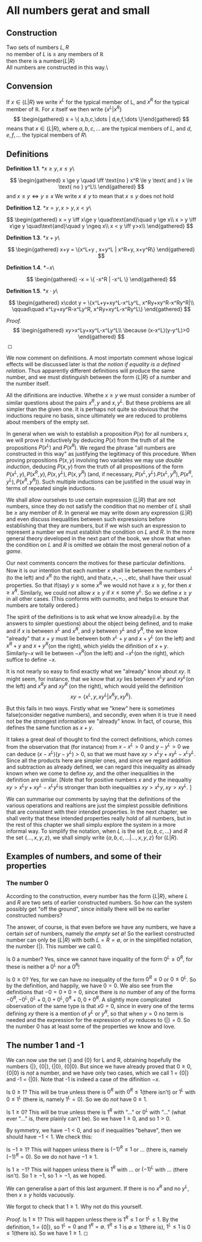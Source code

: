 # All numbers gerat and small

## Construction

Two sets of numbers $L,R$\
no member of $L$ is $\ge$ any members of $\mathbb{R}$\
then there is a number$\{L|R\}$\
All numbers are constructed in this way.\

## Convension

If $x\in\{L|R\}$ we write $x^L$ for the typical member of L, and $x^R$
for the typical member of $\mathbb{R}$. For $x$ itself we then write
$\{x^L|x^R\}$ 
$$
\begin{gathered}
    x = \{ a,b,c,\dots | d,e,f,\dots \}\end{gathered}
$$
 means that
$x\in \{L|R\}$, where $a,b,c,\dots$ are the typical members of $L$, and
$d,e,f,\dots$ the typical members of $R$\

## Definitions


**Definition 1.1**. *$x \ge y, x \le y$\

$$
\begin{gathered}
        x \ge y \quad \iff \text{no } x^R \le y \text{ and } x \le \text{ no } y^L\\
    \end{gathered}
$$
 and $x\le y \iff y\ge x$ We write $x\ngeq y$ to
mean that $x \le y$ does not hold


**Definition 1.2**. *$x=y, x>y, x<y$\

$$
\begin{gathered}
        x = y \iff x\ge y \quad\text{and}\quad y \ge x\\
        x > y \iff x\ge y \quad\text{and}\quad y \ngeq x\\
        x < y \iff y>x\\        
    \end{gathered}
$$



**Definition 1.3**. *$x+y$\

$$
\begin{gathered}
        x+y = \{x^L+y , x+y^L | x^R+y, x+y^R\}
    \end{gathered}
$$



**Definition 1.4**. *$-x$\

$$
\begin{gathered}
            -x = \{ -x^R | -x^L \}
        \end{gathered}
$$



**Definition 1.5**. *$x\cdot y$\

$$
\begin{gathered}
            x\cdot y = \{x^L+y+xy^L-x^Ly^L, x^Ry+xy^R-x^Ry^R|\\
            \qquad\quad x^Ly+xy^R-x^Ly^R, x^Ry+xy^L-x^Ry^L\}
        \end{gathered}
$$



*Proof.* 
$$
\begin{gathered}
            xy>x^Ly+xy^L-x^Ly^L\\
            \because    (x-x^L)(y-y^L)>0
        \end{gathered}
$$
 ◻


We now comment on definitions. A most importatn comment whose logical
effects will be discussed later is that *the notion if equality is a
defined relation*. Thus apparently different definitions will produce
the same number, and we must distinguish between the form $\{L|R\}$ of a
number and the number itself.

All the difinitions are inductive. Whethe $x\ge y$ we must consider a
number of similar questions about the pairs $x^R,y$ and $x,y^L$. But
these problems are all simpler than the given one. It is perhaps not
quite so obvious that the inductions require no basis, since ultimately
we are reduced to problems about members of the empty set.

In general when we wish to establish a proposition $P(x)$ for all
numbers $x$, we will prove it inductively by deducing $P(x)$ from the
truth of all the propositions $P(x^L)$ and $P(x^R)$. We regard the
phrase \"all numbers are constructed in this way\" as justifying the
legitimacy of this procedure. When proving propositions $P(x,y)$
involving two variables we may use *double induction*, deducing $P(x,y)$
from the truth of all propositions of the form
$P(x^L,y), P(x^R,y), P(x,y^L), P(x,y^R)$ (and, if necessary,
$P(x^L,y^L). P(x^L,y^R), P(x^R,y^L), P(x^R,y^R)$). Such multiple
inductions can be justified in the usual way in terms of repeated single
inductions.

We shall allow ourselves to use certain expression $\{L|R\}$ that are
not numbers, since they do not satisfy the condition that no member of
$L$ shall be $\ge$ any member of $R$. In general we may write down any
expression $\{L|R\}$ and even discuss inequalities between such
expressions before establishing that they are numbers, but if we wish
such an expression to represent a number we must establish the condition
on $L \text{ and } R$. In the more general theory developed in the next
part of the book, we show that when the condition on $L \text{ and } R$
is omitted we obtain the most general notion of a *game*.

Our next comments concern the motives for these particular definitions.
Now it is our intention that each number $x$ shall lie between the
numbers $x^L$ (to the left) and $x^R$ (to the right), and
that$\ge, +, -,., \text{etc}$, shall have their usual properties. So
that if(say) $y\ge\text{some } x^R$ we would not have $x\ge y$, for then
$x\ge x^R$. Similarly, we could not allow $x\ge y$ if
$x \le \text{some }y^L$. So we define $x\ge y$ in all other cases. (This
conforms with ourmotto, and helps to ensure that numbers are totally
ordered.)

The spirit of the definitions is to ask what we know already(i.e. by the
answers to simpler questions) about the object being defined, and to
make and if $x$ is between $x^L$ and $x^R$, and $y$ between $y^L$ and
$y^R$, the we know \"already\" that $x+y$ must lie between both $x^L+y$
and $x+y^L$ (on the left) and $x^R+y$ and $x+y^R$(on the right), which
yields the difinition of $x+y$. Similarly$-x$ will lie between $-x^R$(on
the left) and $-x^L$(on the right), which suffice to define $-x$.

It is not nearly so easy to find exactly what we \"already\" know about
$xy$. It might seem, for instance, that we know that $xy$ lies between
$x^Ly$ and $xy^L$(on the left) and $x^Ry$ and $xy^R$ (on the right),
which would yeild the definition 
$$
xy=\{x^L,y, xy^L| x^Ry,xy^R\}.
$$


But this fails in two ways. Firstly what we \"knew\" here is sometimes
false(consider negative numbers), and secondly, even when it is true it
need not be the strongest information we \"already\" know. In fact, of
course, this defines the same function as $x+y$.

It takes a great deal of thought to find the correct definitions, which
comes from the observation that (for instance) from $x-x^L > 0$ and
$y - y^L >0$ we can deduce $(x-x^L)(y-y^L)>0$, so that we must have
$xy>x^Ly+xy^L-x^Ly^L$. Since all the products here are simpler ones, and
since we regard addition and subtraction as already defined, we can
regard this inequality as already known when we come to define $xy$, and
the other inequalities in the definition are similar. \[Note that for
positive numbers $x$ and $y$ the inequaltiy $xy>x^Ly+xy^L-x^Ly^L$is
stronger than both inequalities $xy>x^Ly, xy>xy^L$. \]

We can summarise our comments by saying that the definitions of the
various operations and realtions are just the simplest possible
definitions that are consistent with their intended properties. In the
next chapter, we shall verity that these intended properties really hold
of all numbers, but in the rest of this chapter we shall simplu explore
the system in a more informal way. To simplify the notation, when $L$ is
the set $\{a, b, c, \dots \}$ and $R$ the set $\{ \dots, x,y,z \}$, we
shall simply write $\{ a, b, c, \dots | \dots, x, y, z \}$ for
$\{ L|R \}$.

## Examples of numbers, and some of their properties

### The number 0

According to the construction, every number has the form $\{ L|R \}$,
where $L$ and $R$ are two sets of earlier constructed numbers. So how
can the system possibly get \"off the ground\", since initially there
will be no earlier constructed numbers?

The answer, of course, is that even before we have any numbers, we have
a certain *set* of numbers, namely *the empty set* $\emptyset$! So the
earliest constructed number can only be $\{L|R\}$ with both
$L=R=\emptyset$, or in the simplified notation, the number $\{|\}$. This
number we call 0.

Is 0 a number? Yes, since we cannot have inquality of the form
$0^L\ge 0^R$, for these is neither a $0^L$ nor a $0^R$!

Is $0\ge 0$? Yes, for we can have no inequality of the form $0^R \le 0$
or $0\le 0^L$. So by the definition, and happily, we have $0=0$. We also
see from the definitions that $-0=0+0=0$, since there is no number of
any of the forms $-0^R, -0^L, 0^L+0, 0+0^L, 0^R+0, 0+0^R$. A slightly
more complicated observation of the same type is that $x0=0$, since in
every one of the terms defining $xy$ there is a mention of $y^L$ or
$y^R$, so that when $y=0$ no term is needed and the expression for the
expression of $xy$ reduces to $\{|\} =0$. So the number 0 has at least
some of the properties we know and love.

## The number 1 and -1

We can now use the set {} and {0} for L and R, obtaining hopefully the
numbers {\|}, {0\|}, {\|0}, {0\|0}. But since we have already proved
that $0\ge 0$, {0\|0} is *not* a number, and we have only two cases,
which we call 1 = {0\|} and -1 = {\|0}. Note that -1 is indeed a case of
the difinition $-x$.

Is $0 \ge 1$? This will be true unless there is $0^R$ with
$0^R \le 1$(there isn't) or $1^L$ with $0 \le 1^L$ (there is, namely
$1^L = 0$). So we do *not* have $0\ge 1$.

Is $1 \ge 0$? This will be true unless there is $1^R$ with \"$\dots$\"
or $0^L$ with \"$\dots$\" (what ever \"$\dots$\" is, there plainly can't
be). So we have $1 \ge 0$, and so $1 > 0$.

By symmetry, we have $-1 < 0$, and so if inequalities \"behave\", then
we should have $-1 < 1$. We check this:

Is $-1 \ge 1$? This will happen unless there is $(-1)^R \le 1$ or \...
(there is, namely $(-1)^R = 0$). So we do not have $-1 \ge 1$.

Is $1 \ge -1$? This will happen unless there is $1^R$ with \... or
$(-1)^L$ with \... (there isn't). So $1 \ge -1$, so $1 > -1$, as we
hoped.

We can generalise a part of this last argument. If there is no $x^R$ and
no $y^L$, then $x \ge y$ holds vacuously.

We forgot to check that $1 \ge 1$. Why not do this yourself.


*Proof.* Is $1 \ge 1$? This will happen unless there is $1^R \le 1$ or
$1^L \le 1$. By the definition, 1 = {0\|}, so $1^L = 0$ and
$1^R = \emptyset$. $1^R \le 1$ is $\emptyset \le 1$(there is),
$1^L \le 1$ is $0 \le 1$(there is). So we have $1 \ge 1$. ◻

